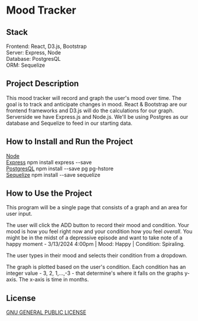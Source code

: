 # Mood Tracker

## Stack
Frontend: React, D3.js, Bootstrap <br>
Server: Express, Node <br>
Database: PostgresQL <br>
ORM: Sequelize

## Project Description
This mood tracker will record and graph the user's mood over time. The goal is to track and anticipate changes in mood. React & Bootstrap are our frontend frameworks and D3.js will do the calculations for our graph. Serverside we have Express.js and Node.js. We'll be using Postgres as our database and Sequelize to feed in our starting data.

## How to Install and Run the Project
[Node](https://nodejs.org/en/download/)<br>
[Express](https://expressjs.com/) npm install express --save<br>
[PostgresQL](https://www.postgresql.org/download/) npm install --save pg pg-hstore<br>
[Sequelize](https://sequelize.org/docs/v6/getting-started/) npm install --save sequelize<br>

## How to Use the Project
This program will be a single page that consists of a graph and an area for user input.

The user will click the ADD button to record their mood and condition. Your mood is how you feel right now and your condition how you feel *overall*. You might be in the midst of a depressive episode and want to take note of a happy moment - 3/13/2024 4:00pm | Mood: Happy | Condition: Spiraling.

The user types in their mood and selects their condition from a dropdown.

The graph is plotted based on the user's condition. Each condition has an integer value - 3, 2, 1,...,-3 - that determine's where it falls on the graphs y-axis. The x-axis is time in months.

<div style="display: none;">
## Credit

<p style="color:orangered;" >Ask about this part</p>
</div>

## License
[GNU GENERAL PUBLIC LICENSE](LICENSE)
